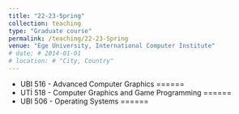```yaml
---
title: "22-23-Spring"
collection: teaching
type: "Graduate course"
permalink: /teaching/22-23-Spring
venue: "Ege University, International Computer Institute"
# date: # 2014-01-01
# location: # "City, Country"
---
```


<!--  This is a description of a teaching experience. You can use markdown like any other post. -->

* UBI 516 - Advanced Computer Graphics
======
* UTİ 518 - Computer Graphics and Game Programming
======
* UBI 506 - Operating Systems 
======
